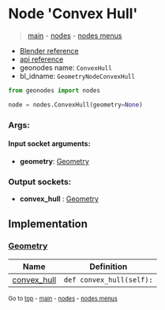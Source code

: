 # Node 'Convex Hull'

> [main](../structure.md) - [nodes](nodes.md) - [nodes menus](nodes_menus.md)

- [Blender reference](https://docs.blender.org/manual/en/latest/modeling/geometry_nodes/geometry/convex_hull.html)
- [api reference](https://docs.blender.org/api/current/bpy.types.GeometryNodeConvexHull.html)
- geonodes name: `ConvexHull`
- bl_idname: `GeometryNodeConvexHull`

```python
from geonodes import nodes

node = nodes.ConvexHull(geometry=None)
```

### Args:

#### Input socket arguments:

- **geometry**: [Geometry](Geometry.md)

### Output sockets:

- **convex_hull** : [Geometry](Geometry.md)

## Implementation

### [Geometry](Geometry.md)

| Name | Definition |
|------|------------|
 | [convex_hull](Geometry.md#convex_hull-property) | `def convex_hull(self):` |

<sub>Go to [top](#node-Convex-Hull) - [main](../structure.md) - [nodes](nodes.md) - [nodes menus](nodes_menus.md)</sub>


